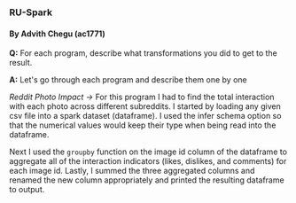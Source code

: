 ### RU-Spark

#### By Advith Chegu (ac1771)

**Q:** For each program, describe what transformations you did to get to the result.

**A:** Let's go through each program and describe them one by one

*Reddit Photo Impact ->* For this program I had to find the total interaction with each photo across different subreddits. I started by loading any given csv file into a spark dataset (dataframe). I used the infer schema option so that the numerical values would keep their type when being read into the dataframe.

Next I used the `groupby` function on the image id column of the dataframe to aggregate all of the interaction indicators (likes, dislikes, and comments) for each image id. Lastly, I summed the three aggregated columns and renamed the new column appropriately and printed the resulting dataframe to output.

